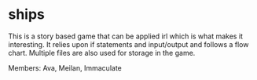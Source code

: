 # ships
This is a story based game that can be applied irl which is what makes it interesting.
It relies upon if statements and input/output and follows a flow chart.
Multiple files are also used for storage in the game.

Members:
Ava, Meilan, Immaculate
